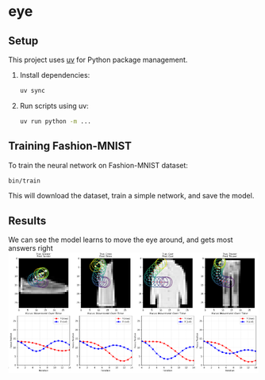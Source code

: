 # eye

## Setup

This project uses [uv](https://docs.astral.sh/uv/) for Python package management.

1. Install dependencies:
   ```bash
   uv sync
   ```

2. Run scripts using uv:
   ```bash
   uv run python -m ...
   ```

## Training Fashion-MNIST

To train the neural network on Fashion-MNIST dataset:

```bash
bin/train
```

This will download the dataset, train a simple network, and save the model.

## Results
We can see the model learns to move the eye around, and gets most answers right
![results-fashion-mnist](public/eye_model_results.png)
